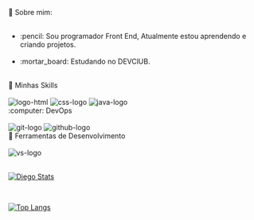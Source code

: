 :boy: Sobre mim:
<br>
<br>
<ul>
<li>:pencil: Sou programador Front End, Atualmente estou aprendendo e criando projetos.</li>
 <br>
<li>:mortar_board: Estudando no DEVClUB.</li>
</ul>
<br>
🚀 Minhas Skills

<br> 
<br>
<img src="https://img.shields.io/badge/HTML5-E34F26?style=for-the-badge&logo=html5&logoColor=white" alt="logo-html" /> <img src="https://img.shields.io/badge/CSS3-1572B6?style=for-the-badge&logo=css3&logoColor=white" alt="css-logo" /> <img src="https://img.shields.io/badge/JavaScript-F7DF1E?style=for-the-badge&logo=javascript&logoColor=black" alt="java-logo" />
<br>
:computer: DevOps 
<br>
<br>
<img src="https://img.shields.io/badge/GIT-E44C30?style=for-the-badge&logo=git&logoColor=white" alt="git-logo" /> <img src="https://img.shields.io/badge/GitHub-100000?style=for-the-badge&logo=github&logoColor=white" alt="github-logo" />
<br>
🔧 Ferramentas de Desenvolvimento
<br>
<br>
<img src="https://img.shields.io/badge/Visual_Studio_Code-0078D4?style=for-the-badge&logo=visual%20studio%20code&logoColor=white" alt="vs-logo" />
<br>
<br>

[![Diego Stats](https://github-readme-stats.vercel.app/api?username=DiegoTb2)](https://github.com/anuraghazra/github-readme-stats)

<br>

[![Top Langs](https://github-readme-stats.vercel.app/api/top-langs/?username=DiegoTb2)](https://github.com/anuraghazra/github-readme-stats)
